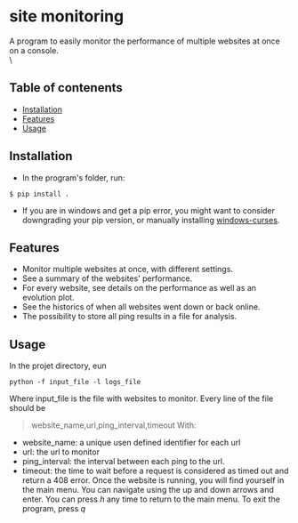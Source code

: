 # site monitoring

A program to easily monitor the performance of multiple websites at once on a console.\
\
## Table of contenents
 - [Installation](#installation)
 - [Features](#features)
 - [Usage](#usage)
 
 ## Installation
 - In the program's folder, run:
 ```shell
$ pip install .
```
- If you are in windows and get a pip error, you might want to consider downgrading your pip version, or manually installing [windows-curses](https://pypi.org/project/windows-curses/).

## Features
 - Monitor multiple websites at once, with different settings.
 - See a summary of the websites' performance.
 - For every website, see details on the performance as well as an evolution plot.
 - See the historics of when all websites went down or back online.
 - The possibility to store all ping results in a file for analysis.

## Usage
In the projet directory, eun
```shell
python -f input_file -l logs_file
```
Where input_file is the file with websites to monitor. Every line of the file should be
> website_name,url,ping_interval,timeout
With:
 - website_name: a unique usen defined identifier for each url
 - url: the url to monitor
 - ping_interval: the interval between each ping to the url.
 - timeout: the time to wait before a request is considered as timed out and return a 408 error.
Once the website is running, you will find yourself in the main menu. You can navigate using the up and down arrows and enter. You can press *h* any time to return to the main menu.
To exit the program, press *q*
